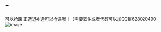 # -
可以抢课
正选退补选可以抢课哦！（需要软件或者代码可以加QQ群628020490
![image](https://user-images.githubusercontent.com/48320302/121284142-eb56ee00-c90e-11eb-91f8-631b959327fe.png)
